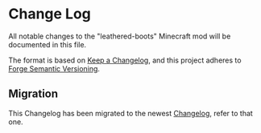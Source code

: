 # Change Log

All notable changes to the "leathered-boots" Minecraft mod will be documented in this file.

The format is based on [Keep a Changelog](https://keepachangelog.com/en/1.0.0/),
and this project adheres to [Forge Semantic Versioning](https://mcforge.readthedocs.io/en/latest/gettingstarted/versioning/#versioning).

## **Migration**
This Changelog has been migrated to the newest [Changelog](https://github.com/Nyphet/leathered-boots/blob/master/CHANGELOG.md), refer to that one.
